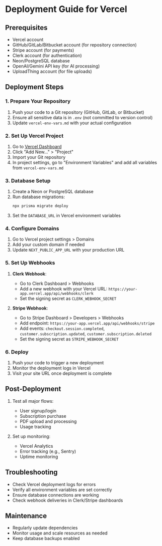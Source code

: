 # Deployment Guide for Vercel

## Prerequisites
- Vercel account
- GitHub/GitLab/Bitbucket account (for repository connection)
- Stripe account (for payments)
- Clerk account (for authentication)
- Neon/PostgreSQL database
- OpenAI/Gemini API key (for AI processing)
- UploadThing account (for file uploads)

## Deployment Steps

### 1. Prepare Your Repository
1. Push your code to a Git repository (GitHub, GitLab, or Bitbucket)
2. Ensure all sensitive data is in `.env` (not committed to version control)
3. Update `vercel-env-vars.md` with your actual configuration

### 2. Set Up Vercel Project
1. Go to [Vercel Dashboard](https://vercel.com/dashboard)
2. Click "Add New..." > "Project"
3. Import your Git repository
4. In project settings, go to "Environment Variables" and add all variables from `vercel-env-vars.md`

### 3. Database Setup
1. Create a Neon or PostgreSQL database
2. Run database migrations:
   ```bash
   npx prisma migrate deploy
   ```
3. Set the `DATABASE_URL` in Vercel environment variables

### 4. Configure Domains
1. Go to Vercel project settings > Domains
2. Add your custom domain if needed
3. Update `NEXT_PUBLIC_APP_URL` with your production URL

### 5. Set Up Webhooks
1. **Clerk Webhook**:
   - Go to Clerk Dashboard > Webhooks
   - Add a new webhook with your Vercel URL: `https://your-app.vercel.app/api/webhooks/clerk`
   - Set the signing secret as `CLERK_WEBHOOK_SECRET`

2. **Stripe Webhook**:
   - Go to Stripe Dashboard > Developers > Webhooks
   - Add endpoint: `https://your-app.vercel.app/api/webhooks/stripe`
   - Add events: `checkout.session.completed`, `customer.subscription.updated`, `customer.subscription.deleted`
   - Set the signing secret as `STRIPE_WEBHOOK_SECRET`

### 6. Deploy
1. Push your code to trigger a new deployment
2. Monitor the deployment logs in Vercel
3. Visit your site URL once deployment is complete

## Post-Deployment
1. Test all major flows:
   - User signup/login
   - Subscription purchase
   - PDF upload and processing
   - Usage tracking

2. Set up monitoring:
   - Vercel Analytics
   - Error tracking (e.g., Sentry)
   - Uptime monitoring

## Troubleshooting
- Check Vercel deployment logs for errors
- Verify all environment variables are set correctly
- Ensure database connections are working
- Check webhook deliveries in Clerk/Stripe dashboards

## Maintenance
- Regularly update dependencies
- Monitor usage and scale resources as needed
- Keep database backups enabled
